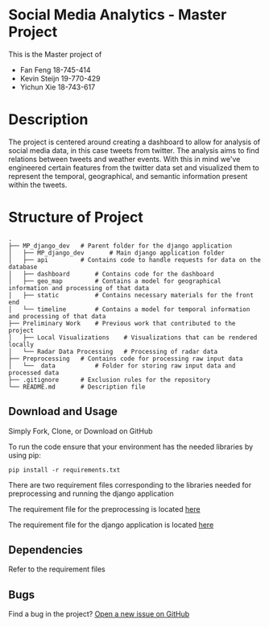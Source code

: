 # Social Media Analytics - Master Project

This is the Master project of
- Fan Feng        18-745-414
- Kevin Steijn    19-770-429
- Yichun Xie      18-743-617

# Description

The project is centered around creating a dashboard to allow for analysis of social media data, in this case tweets from twitter.
The analysis aims to find relations between tweets and weather events.
With this in mind we've engineered certain features from the twitter data set and visualized them to represent the temporal, geographical, and semantic information present within the tweets.

# Structure of Project

    .
    ├── MP_django_dev	# Parent folder for the django application
	│   ├── MP_django_dev		# Main django application folder
	│   ├── api			# Contains code to handle requests for data on the database
	│   ├── dashboard		# Contains code for the dashboard
	│   ├── geo_map			# Contains a model for geographical information and processing of that data
	│   ├── static			# Contains necessary materials for the front end
    │   └── timeline		# Contains a model for temporal information and processing of that data
    ├── Preliminary Work	# Previous work that contributed to the project
	│   ├── Local Visualizations	# Visualizations that can be rendered locally
	│   └── Radar Data Processing	# Processing of radar data
	├── Preprocessing	# Contains code for processing raw input data
    │   └──  data			# Folder for storing raw input data and processed data
	├── .gitignore		# Exclusion rules for the repository
    └── README.md		# Description file
	
## Download and Usage

Simply Fork, Clone, or Download on GitHub

To run the code ensure that your environment has the needed libraries by using pip:

`pip install -r requirements.txt`

There are two requirement files corresponding to the libraries needed for preprocessing and running the django application

The requirement file for the preprocessing is located [here](https://github.com/TemporalData/Meteo-Tweets/tree/master/Preprocessing/requirements.txt)

The requirement file for the django application is located [here](https://github.com/TemporalData/Meteo-Tweets/tree/master/MP_django_dev/requirements.txt)

## Dependencies

Refer to the requirement files

## Bugs

Find a bug in the project? [Open a new issue on GitHub](https://github.com/TemporalData/Meteo-Tweets/issues)
